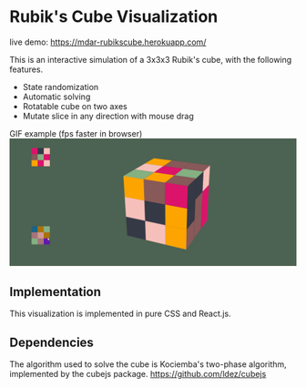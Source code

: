# Rubik's Cube Visualization

live demo: https://mdar-rubikscube.herokuapp.com/

This is an interactive simulation of a 3x3x3 Rubik's cube, with the following features.

* State randomization 
* Automatic solving 
* Rotatable cube on two axes
* Mutate slice in any direction with mouse drag


GIF example (fps faster in browser)
![alt text](https://github.com/MasonDarcy/RubiksCubeVisualization/blob/main/example.gif "Rubiks Cube Solving")

## Implementation

This visualization is implemented in pure CSS and React.js. 

## Dependencies 

The algorithm used to solve the cube is Kociemba's two-phase algorithm, implemented by the cubejs package.
https://github.com/ldez/cubejs
